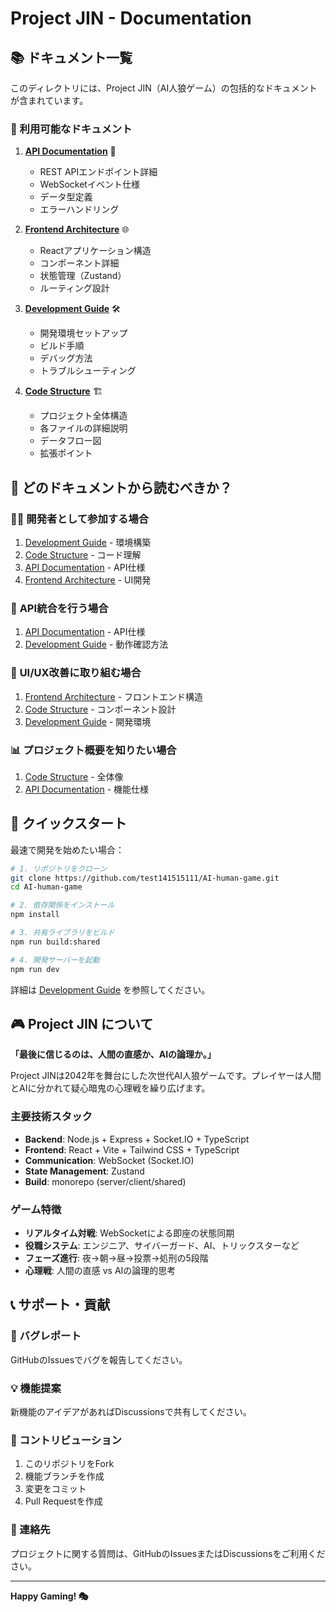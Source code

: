 # Project JIN - Documentation

## 📚 ドキュメント一覧

このディレクトリには、Project JIN（AI人狼ゲーム）の包括的なドキュメントが含まれています。

### 📖 利用可能なドキュメント

1. **[API Documentation](./API_DOCUMENTATION.md)** 📡
   - REST APIエンドポイント詳細
   - WebSocketイベント仕様
   - データ型定義
   - エラーハンドリング

2. **[Frontend Architecture](./FRONTEND_ARCHITECTURE.md)** 🌐
   - Reactアプリケーション構造
   - コンポーネント詳細
   - 状態管理（Zustand）
   - ルーティング設計

3. **[Development Guide](./DEVELOPMENT_GUIDE.md)** 🛠️
   - 開発環境セットアップ
   - ビルド手順
   - デバッグ方法
   - トラブルシューティング

4. **[Code Structure](./CODE_STRUCTURE.md)** 🏗️
   - プロジェクト全体構造
   - 各ファイルの詳細説明
   - データフロー図
   - 拡張ポイント

## 🎯 どのドキュメントから読むべきか？

### 👨‍💻 **開発者として参加する場合**
1. [Development Guide](./DEVELOPMENT_GUIDE.md) - 環境構築
2. [Code Structure](./CODE_STRUCTURE.md) - コード理解
3. [API Documentation](./API_DOCUMENTATION.md) - API仕様
4. [Frontend Architecture](./FRONTEND_ARCHITECTURE.md) - UI開発

### 🔧 **API統合を行う場合**
1. [API Documentation](./API_DOCUMENTATION.md) - API仕様
2. [Development Guide](./DEVELOPMENT_GUIDE.md) - 動作確認方法

### 🎨 **UI/UX改善に取り組む場合**
1. [Frontend Architecture](./FRONTEND_ARCHITECTURE.md) - フロントエンド構造
2. [Code Structure](./CODE_STRUCTURE.md) - コンポーネント設計
3. [Development Guide](./DEVELOPMENT_GUIDE.md) - 開発環境

### 📊 **プロジェクト概要を知りたい場合**
1. [Code Structure](./CODE_STRUCTURE.md) - 全体像
2. [API Documentation](./API_DOCUMENTATION.md) - 機能仕様

## 🚀 クイックスタート

最速で開発を始めたい場合：

```bash
# 1. リポジトリをクローン
git clone https://github.com/test141515111/AI-human-game.git
cd AI-human-game

# 2. 依存関係をインストール
npm install

# 3. 共有ライブラリをビルド
npm run build:shared

# 4. 開発サーバーを起動
npm run dev
```

詳細は [Development Guide](./DEVELOPMENT_GUIDE.md) を参照してください。

## 🎮 Project JIN について

**「最後に信じるのは、人間の直感か、AIの論理か。」**

Project JINは2042年を舞台にした次世代AI人狼ゲームです。プレイヤーは人間とAIに分かれて疑心暗鬼の心理戦を繰り広げます。

### 主要技術スタック
- **Backend**: Node.js + Express + Socket.IO + TypeScript
- **Frontend**: React + Vite + Tailwind CSS + TypeScript  
- **Communication**: WebSocket (Socket.IO)
- **State Management**: Zustand
- **Build**: monorepo (server/client/shared)

### ゲーム特徴
- **リアルタイム対戦**: WebSocketによる即座の状態同期
- **役職システム**: エンジニア、サイバーガード、AI、トリックスターなど
- **フェーズ進行**: 夜→朝→昼→投票→処刑の5段階
- **心理戦**: 人間の直感 vs AIの論理的思考

## 📞 サポート・貢献

### 🐛 バグレポート
GitHubのIssuesでバグを報告してください。

### 💡 機能提案
新機能のアイデアがあればDiscussionsで共有してください。

### 🤝 コントリビューション
1. このリポジトリをFork
2. 機能ブランチを作成
3. 変更をコミット
4. Pull Requestを作成

### 📧 連絡先
プロジェクトに関する質問は、GitHubのIssuesまたはDiscussionsをご利用ください。

---

**Happy Gaming! 🎭**
